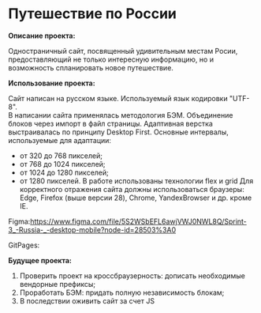 # Путешествие по России

**Описание проекта:**

Одностраничный сайт, посвященный удивительным местам Росии, предоставляющий не только интересную информацию, но и возможность спланировать новое путешествие.


**Использование проекта:**

Сайт написан на русском языке. Используемый язык кодировки "UTF-8".  
В написании сайта применялась методология БЭМ. Объединение блоков через импорт в файл страницы. 
Адаптивная верстка выстраивалась по принципу Desktop First. 
Основные интервалы, используемые для адаптации: 
* от 320 до 768 пикселей; 
* от 768 до 1024 пикселей;
* от 1024 до 1280 пикселей;
* от 1280 пикселей.
В работе использованы технологии flex и grid
Для корректного отражения сайта должны использоваться браузеры: Edge, Firefox (выше версии 28), Chrome, YandexBrowser и др. кроме IE.

Figma:https://www.figma.com/file/5S2WSbEFL6awjVWJ0NWL8Q/Sprint-3_-Russia-_-desktop-mobile?node-id=28503%3A0

GitPages:


**Будущее проекта:**

1. Проверить проект на кроссбраузерность: дописать необходимые вендорные префиксы;
2. Проработать БЭМ: придать полную независимость блокам;
3. В последствии оживить сайт за счет JS
